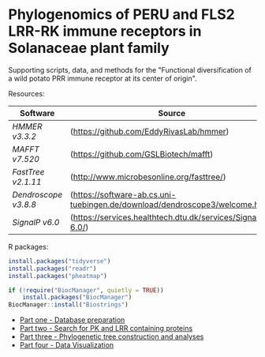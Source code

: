 # Phylogenomics of PERU and FLS2 LRR-RK immune receptors in Solanaceae plant family

Supporting scripts, data, and methods for the "Functional diversification of a wild potato PRR immune receptor at its center of origin".


Resources:

Software                            | Source
------------------------------------| ------------------------------------
*HMMER v3.3.2*                      | (https://github.com/EddyRivasLab/hmmer)
*MAFFT v7.520*                      | (https://github.com/GSLBiotech/mafft)
*FastTree v2.1.11*                  | (http://www.microbesonline.org/fasttree/)
*Dendroscope v3.8.8*                | (https://software-ab.cs.uni-tuebingen.de/download/dendroscope3/welcome.html)
*SignalP v6.0*                      | (https://services.healthtech.dtu.dk/services/SignalP-6.0/)

R packages:

```R
install.packages("tidyverse")
install.packages("readr")
install.packages("pheatmap")

if (!require("BiocManager", quietly = TRUE))
    install.packages("BiocManager")
BiocManager::install("Biostrings")
```

* [Part one - Database preparation](/01_Database_preparation.md)
* [Part two - Search for PK and LRR containing proteins](/02_Search_for_PK_and_LRR_containing_proteins.md)
* [Part three - Phylogenetic tree construction and analyses](/03_Phylogenetic_tree_construction_and_analyses.md)
* [Part four - Data Visualization](/04_Data_Visualization.md)

